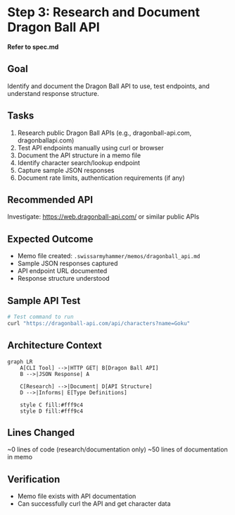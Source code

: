 # Step 3: Research and Document Dragon Ball API

**Refer to spec.md**

## Goal
Identify and document the Dragon Ball API to use, test endpoints, and understand response structure.

## Tasks
1. Research public Dragon Ball APIs (e.g., dragonball-api.com, dragonballapi.com)
2. Test API endpoints manually using curl or browser
3. Document the API structure in a memo file
4. Identify character search/lookup endpoint
5. Capture sample JSON responses
6. Document rate limits, authentication requirements (if any)

## Recommended API
Investigate: https://web.dragonball-api.com/ or similar public APIs

## Expected Outcome
- Memo file created: `.swissarmyhammer/memos/dragonball_api.md`
- Sample JSON responses captured
- API endpoint URL documented
- Response structure understood

## Sample API Test
```bash
# Test command to run
curl "https://dragonball-api.com/api/characters?name=Goku"
```

## Architecture Context
```mermaid
graph LR
    A[CLI Tool] -->|HTTP GET| B[Dragon Ball API]
    B -->|JSON Response| A

    C[Research] -->|Document| D[API Structure]
    D -->|Informs| E[Type Definitions]

    style C fill:#fff9c4
    style D fill:#fff9c4
```

## Lines Changed
~0 lines of code (research/documentation only)
~50 lines of documentation in memo

## Verification
- Memo file exists with API documentation
- Can successfully curl the API and get character data
